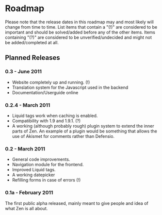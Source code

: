# Roadmap

Please note that the release dates in this roadmap may and most likely will change from
time to time. List items that contain a "(!)" are considered to be important and should
be solved/added before any of the other items. Items containing "(?)" are considered
to be unverified/undecided and might not be added/completed at all.

## Planned Releases

### 0.3 - June 2011

* Website completely up and running. (!)
* Translation system for the Javascript used in the backend
* Documentation/Userguide online

### 0.2.4 - March 2011

* Liquid tags work when caching is enabled.
* Compatibility with 1.9 and 1.9.1. (?)
* A working (although probably rough) plugin system to extend the inner parts of Zen. 
An example of a plugin would be something that allows the use of Akismet for comments
rather than Defensio.

### 0.2 - March 2011

* General code improvements.
* Navigation module for the frontend.
* Improved Liquid tags.
* A working datepicker
* Refilling forms in case of errors (!)

### 0.1a - February 2011

The first public alpha released, mainly meant to give people and idea of what Zen is 
all about.
